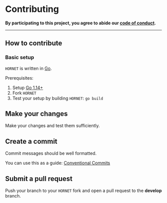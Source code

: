 # Contributing

**By participating to this project, you agree to abide our [code of conduct](/CODE_OF_CONDUCT.md).**

---

## How to contribute

### Basic setup

`HORNET` is written in [Go](https://golang.org/).

Prerequisites:

1. Setup [Go 1.14+](https://golang.org/doc/install)
2. Fork `HORNET`
3. Test your setup by building `HORNET`:
   `go build`

## Make your changes

Make your changes and test them sufficiently.

## Create a commit

Commit messages should be well formatted.

You can use this as a guide:
[Conventional Commits](https://www.conventionalcommits.org)

## Submit a pull request

Push your branch to your `HORNET` fork and open a pull request to the
**develop** branch.
